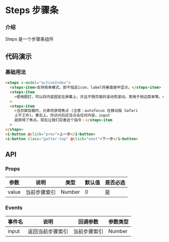 # Steps 步骤条

### 介绍

Steps 是一个步骤条组件

## 代码演示

### 基础用法

```html
<steps v-model="activeIndex">
  <steps-item>支持简单模式，即不指定icon，label将垂直居中显示。</steps-item>
  <steps-item
    >使用图钉，可以将内容固定在屏幕上，并且不随页面的滚动而滚动。常用于侧边菜单等。</steps-item
  >
  <steps-item
    >当页面加载时，元素将获得焦点 (注意：autofocus 在移动版 Safari
    上不工作)。事实上，你访问后还没点击任何内容，input
    就获得了焦点。现在让我们完善这个指令：</steps-item
  >
</steps>
<i-button @click="prev">上一步</i-button>
<i-button class="gutter-top" @click="next">下一步</i-button>
```

## API

### Props

| 参数  | 说明         | 类型   | 默认值 | 是否必选 |
| ----- | ------------ | ------ | ------ | -------- |
| value | 当前步骤索引 | Number | 0      | 是       |

### Events

| 事件名 | 说明             | 回调参数     | 参数类型 |
| ------ | ---------------- | ------------ | -------- |
| input  | 返回当前步骤索引 | 当前步骤索引 | Number   |
